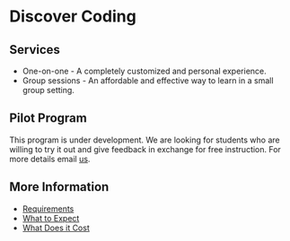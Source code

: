 # Discover Coding

## Services

* One-on-one - A completely customized and personal experience.
* Group sessions - An affordable and effective way to learn in a small group setting.

## Pilot Program

This program is under development. We are looking for students who are willing to try it out and give feedback in exchange for free instruction.
For more details email [us](mailto://discovercoding@gmail.com).

## More Information

* [Requirements](requirements.md)
* [What to Expect](what-to-expect.md)
* [What Does it Cost](cost.md)
